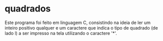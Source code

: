 # quadrados
Este programa foi feito em linguagem C, consistindo na ideia de ler um inteiro positivo qualquer e um caractere que indica o tipo de quadrado (de lado l) a ser impresso na tela utilizando o caractere '*'. 
